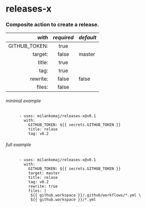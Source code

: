 # releases-x
### Composite action to create a release.


*with* | *required*  | *default*
---: | :---: | :---
GITHUB_TOKEN: |true  |
target:       |false | master
title:        |true  |
tag:          |true  |
rewrite:      |false | false
files:        |false |

###### minimal example
```
      - uses: milankomaj/releases-x@v0.1
        with:
          GITHUB_TOKEN: ${{ secrets.GITHUB_TOKEN }}
          title: relase
          tag: v0.2
 ```

###### full example
```
      - uses: milankomaj/releases-x@v0.1
        with:
          GITHUB_TOKEN: ${{ secrets.GITHUB_TOKEN }}
          target: master
          title: relase
          tag: v0.2
          rewrite: true
          files: |
           ${{ github.workspace }}/.github/workflows/*.yml \
           ${{ github.workspace }}/*.yml
```